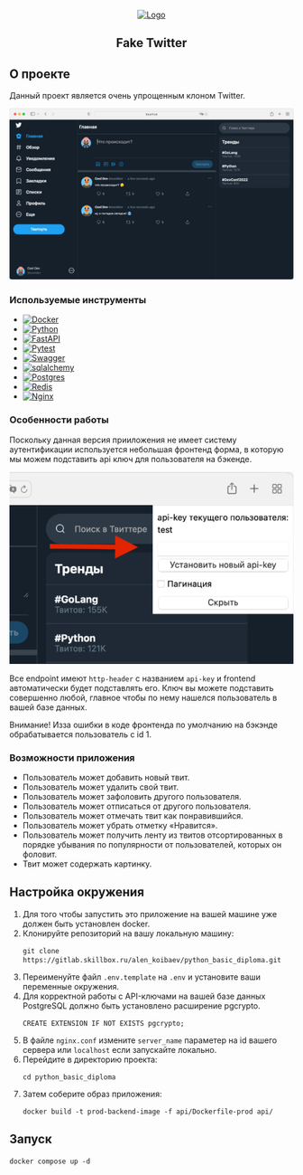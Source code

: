 <!-- PROJECT LOGO -->
<br />
<div align="center">
  <a href="">
    <img src="frontend/static/favicon.ico" alt="Logo" width="150" height="150">
  </a>
  <h2 align="center">Fake Twitter</h2>
</div>



## О проекте
Данный проект является очень упрощенным клоном Twitter.

![Product Name Screen Shot][product-screenshot]

### Используемые инструменты
* [![Docker](https://img.shields.io/badge/docker-%230db7ed.svg?style=for-the-badge&logo=docker&logoColor=white)][docker-url]
* [![Python](https://img.shields.io/badge/python-3670A0?style=for-the-badge&logo=python&logoColor=ffdd54)][Python-url]
* [![FastAPI](https://img.shields.io/badge/FastAPI-005571?style=for-the-badge&logo=fastapi)][fastapi-url]
* [![Pytest](https://img.shields.io/badge/pytest-%23ffffff.svg?style=for-the-badge&logo=pytest&logoColor=2f9fe3)][pytest-url]
* [![Swagger](https://img.shields.io/badge/-Swagger-%23Clojure?style=for-the-badge&logo=swagger&logoColor=white)][swagger-url]
* [![sqlalchemy](https://www.sqlalchemy.org/img/sqla_logo.png)][sqlalchemy-url]
* [![Postgres](https://img.shields.io/badge/postgres-%23316192.svg?style=for-the-badge&logo=postgresql&logoColor=white)][postgres-url]
* [![Redis](https://img.shields.io/badge/redis-%23DD0031.svg?style=for-the-badge&logo=redis&logoColor=white)][redis-url]
* [![Nginx](https://img.shields.io/badge/nginx-%23009639.svg?style=for-the-badge&logo=nginx&logoColor=white)][nginx-url]


### Особенности работы
Поскольку данная версия прииложения не имеет систему аутентификации используется небольшая фронтенд форма, в которую мы можем подставить api ключ для пользователя на бэкенде.

![Keys][key-form-example-screenshot]

Все endpoint имеют `http-header` с названием `api-key` и frontend автоматически будет подставлять его. 
Ключ вы можете подставить совершенно любой, главное чтобы по нему нашелся пользователь в вашей базе данных. 

Внимание! Изза ошибки в коде фронтенда по умолчанию на бэкэнде обрабатывается пользователь с id 1.

### Возможности приложения
- Пользователь может добавить новый твит.
- Пользователь может удалить свой твит.
- Пользователь может зафоловить другого пользователя.
- Пользователь может отписаться от другого пользователя.
- Пользователь может отмечать твит как понравившийся.
- Пользователь может убрать отметку «Нравится». 
- Пользователь может получить ленту из твитов отсортированных в
порядке убывания по популярности от пользователей, которых он
фоловит.
- Твит может содержать картинку.


## Настройка окружения
1. Для того чтобы запустить это приложение на вашей машине уже должен быть установлен docker.
2. Клонируйте репозиторий на вашу локальную машину:
   ```shell
   git clone https://gitlab.skillbox.ru/alen_koibaev/python_basic_diploma.git
   ```
3. Переименуйте файл `.env.template` на `.env` и установите ваши переменные окружения.
4. Для корректной работы с API-ключами на вашей базе данных PostgreSQL должно быть установлено расширение pgcrypto.
   ```postgresql
   CREATE EXTENSION IF NOT EXISTS pgcrypto;
   ```
4. В файле `nginx.conf` измените `server_name` параметер на id вашего сервера или `localhost` если запускайте локально.
5. Перейдите в директорию проекта:
   ```shell
   cd python_basic_diploma
   ```
6. Затем соберите образ приложения:
    ```shell
    docker build -t prod-backend-image -f api/Dockerfile-prod api/
    ```

## Запуск
   ```shell
   docker compose up -d
   ```


<!-- MARKDOWN LINKS & IMAGES -->
<!-- https://www.markdownguide.org/basic-syntax/#reference-style-links -->

[Python-url]: https://www.python.org/
[fastapi-url]: https://fastapi.tiangolo.com/
[postgres-url]: https://www.postgresql.org/
[pytest-url]: https://docs.pytest.org/en/stable/
[swagger-url]: https://fastapi.tiangolo.com/features/
[nginx-url]: https://nginx.org/en/
[sqlalchemy-url]: https://www.sqlalchemy.org/
[redis-url]: https://redis.io/
[docker-url]: https://www.docker.com/
[product-screenshot]: images/demo.png
[key-form-example-screenshot]: images/key-form.png